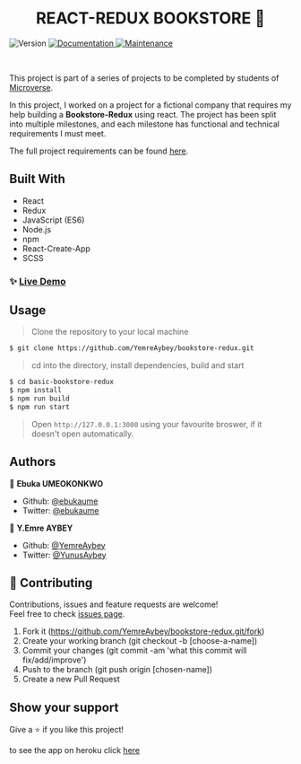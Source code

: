 <h1 align="center">REACT-REDUX BOOKSTORE  👋</h1>
<p>
  <img alt="Version" src="https://img.shields.io/badge/version-1.0.0-blue.svg?cacheSeconds=2592000" />
  <a href="https://github.com/YemreAybey/bookstore-redux#readme" target="_blank">
    <img alt="Documentation" src="https://img.shields.io/badge/documentation-yes-brightgreen.svg" />
  </a>
  <a href="https://github.com/YemreAybey/bookstore-redux/commit-activity" target="_blank">
    <img alt="Maintenance" src="https://img.shields.io/badge/Maintained%3F-yes-green.svg" />
  </a>
</p>

<br>

This project is part of a series of projects to be completed by students of [Microverse](https://www.microverse.org/ 'The Global School for Remote Software Developers!').

In this project, I worked on a project for a fictional company that requires my help building a **Bookstore-Redux** using react. The project has been split into multiple milestones, and each milestone has functional and technical requirements I must meet.

The full project requirements can be found [here](https://github.com/microverseinc/project-redux-bookstore/blob/master/README.md).

## Built With

- React
- Redux
- JavaScript (ES6)
- Node.js
- npm
- React-Create-App
- SCSS

### ✨ [Live Demo](https://bookstore-react-redux.herokuapp.com)

## Usage

> Clone the repository to your local machine

```sh
$ git clone https://github.com/YemreAybey/bookstore-redux.git
```

> cd into the directory, install dependencies, build and start

```sh
$ cd basic-bookstore-redux
$ npm install
$ npm run build
$ npm run start
```

> Open `http://127.0.0.1:3000` using your favourite broswer, if it doesn't open automatically.

## Authors

👤 **Ebuka UMEOKONKWO**

- Github: [@ebukaume](https://github.com/ebukaume)
- Twitter: [@ebukaume](https://twitter.com/ebukaume)

👤 **Y.Emre AYBEY**

- Github: [@YemreAybey](https://github.com/YemreAybey)
- Twitter: [@YunusAybey](https://twitter.com/YunusAybey)

## 🤝 Contributing

Contributions, issues and feature requests are welcome!<br />Feel free to check [issues page](https://github.com/YemreAybey/bookstore-redux/issues).

1. Fork it (https://github.com/YemreAybey/bookstore-redux.git/fork)
2. Create your working branch (git checkout -b [choose-a-name])
3. Commit your changes (git commit -am 'what this commit will fix/add/improve')
4. Push to the branch (git push origin [chosen-name])
5. Create a new Pull Request

## Show your support

Give a ⭐️ if you like this project!

to see the app on heroku click [here](https://bookstore-react-redux.herokuapp.com)
